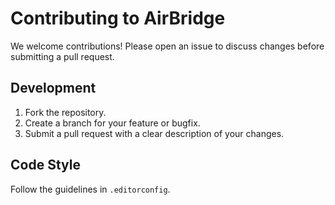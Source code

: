 # Contributing to AirBridge

We welcome contributions! Please open an issue to discuss changes before submitting a pull request.

## Development
1. Fork the repository.
2. Create a branch for your feature or bugfix.
3. Submit a pull request with a clear description of your changes.

## Code Style
Follow the guidelines in `.editorconfig`.
